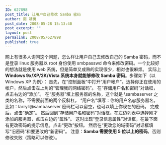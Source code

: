 ```yaml
---
ID: 627898
post_title: 让用户自己修改 Samba 密码
author: 南 靖男
post_date: 2008-05-28 15:13:40
post_excerpt: ""
layout: post
permalink: 2008/05/627898
published: true
---
```

网上有很多人询问这个问题，怎么样让用户自己去修改自己的 Samba 密码，而不是登录 linux 服务器以 root 身份使用 smbpasswd 命令来修改密码。一个比较好的想法就是使用 web 系统，但是简单又成熟的实现很少，相对也很麻烦。
实际上 <strong>Windows 9x/XP/2K/Vista 系统本身就能够修改 Samba 密码</strong>。步骤如下（以 Windows XP 为例）：
首先，在“控制面板”中打开“用户帐户”。选择你正在使用的帐户，然后点击左上角的“管理我的网络密码”。
在“存储用户名和密码”对话框，点击右边的“添加”。
在“服务器”填上服务器的名称，这个就是 \sambaserver 之类的名称，不需要前面的两个反斜杠。
“用户名”填写：你的用户名@服务器名，比如：larryli@sambaserver
密码栏可以留空，也可以填上你现在的密码。
完成后，点击“确定”。
然后回到“存储用户名和密码”对话框，在左边列表中选择刚才添加的服务器，点击右边的“属性”。
这时出现“登录信息属性”对话框，在最下面有更改密码的提示信息，点击“更改”按钮。
然后在“更改您的域密码”对话框填写“旧密码”和要更改的“新密码”。
注意：<strong>Samba 需要使用 5 位以上的密码</strong>，否则修改失败（策略可以修改）。